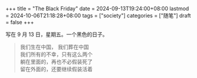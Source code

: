 +++
title = "The Black Friday"
date = 2024-09-13T19:24:00+08:00
lastmod = 2024-10-06T21:18:28+08:00
tags = ["society"]
categories = ["随笔"]
draft = false
+++

写在 9 月 13 日，星期五。一个黑色的日子。 <br/>

<!--more-->

> 我们生在中国， 我们葬在中国 <br/>
> 我们所有的不幸，只有这么两个 <br/>
> 躺在里面的，再也不必假装死了 <br/>
> 留在外面的，还要继续假装活着 <br/>

